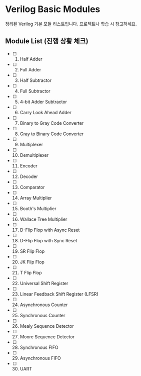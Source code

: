 # Verilog Basic Modules
정리된 Verilog 기본 모듈 리스트입니다. 프로젝트나 학습 시 참고하세요.

## Module List (진행 상황 체크)
- [ ] 1. Half Adder
- [ ] 2. Full Adder
- [ ] 3. Half Subtractor
- [ ] 4. Full Subtractor
- [ ] 5. 4-bit Adder Subtractor
- [ ] 6. Carry Look Ahead Adder
- [ ] 7. Binary to Gray Code Converter
- [ ] 8. Gray to Binary Code Converter
- [ ] 9. Multiplexer
- [ ] 10. Demultiplexer
- [ ] 11. Encoder
- [ ] 12. Decoder
- [ ] 13. Comparator
- [ ] 14. Array Multiplier
- [ ] 15. Booth's Multiplier
- [ ] 16. Wallace Tree Multiplier
- [ ] 17. D-Flip Flop with Async Reset
- [ ] 18. D-Flip Flop with Sync Reset
- [ ] 19. SR Flip Flop
- [ ] 20. JK Flip Flop
- [ ] 21. T Flip Flop
- [ ] 22. Universal Shift Register
- [ ] 23. Linear Feedback Shift Register (LFSR)
- [ ] 24. Asynchronous Counter
- [ ] 25. Synchronous Counter
- [ ] 26. Mealy Sequence Detector
- [ ] 27. Moore Sequence Detector
- [ ] 28. Synchronous FIFO
- [ ] 29. Asynchronous FIFO
- [ ] 30. UART
